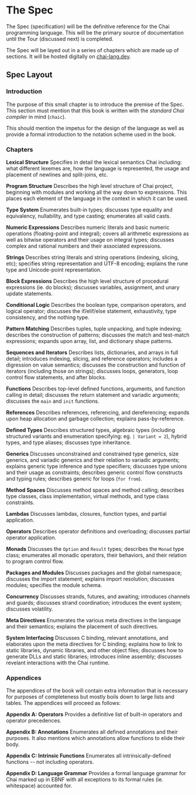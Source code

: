 # The Spec
The Spec (specification) will be the definitive reference for the Chai programming language.  This will be the primary source of documentation until the Tour (discussed next) is completed.

The Spec will be layed out in a series of chapters which are made up of sections.  It will be hosted digitally on [chai-lang.dev](https://chai-lang.dev). 

## Spec Layout

### Introduction
The purpose of this small chapter is to introduce the premise of the Spec.  This section must mention that this book is written with the *standard Chai compiler* in mind (`chaic`).

This should mention the impetus for the design of the language as well as provide a formal introduction to the notation scheme used in the book.

### Chapters

**Lexical Structure**
Specifies in detail the lexical semantics Chai including: what different lexemes are, how the language is represented, the usage and placement of newlines and split-joins, etc.

**Program Structure**
Describes the high level structure of Chai project, beginning with modules and working all the way down to expressions.  This places each element of the language in the context in which it can be used.

**Type System**
Enumerates built-in types; discusses type equality and equivalency, nullability, and type casting; enumerates all valid casts.

**Numeric Expressions**
Describes numeric literals and basic numeric operations (floating-point and integral); covers all arithmetic expressions as well as bitwise operators and their usage on integral types; discusses complex and rational numbers and their associated expressions.

**Strings**
Describes string literals and string operations (indexing, slicing, etc); specifies string representation and UTF-8 encoding; explains the rune type and Unicode-point representation.

**Block Expressions**
Describes the high level structure of procedural expressions (ie. do blocks); discusses variables, assignment, and unary update statements.

**Conditional Logic**
Describes the boolean type, comparison operators, and logical operator; discusses the if/elif/else statement, exhaustivity, type consistency, and the nothing type.

**Pattern Matching**
Describes tuples, tuple unpacking, and tuple indexing; describes the construction of patterns; discusses the match and test-match expressions; expands upon array, list, and dictionary shape patterns.

**Sequences and Iterators**
Describes lists, dictionaries, and arrays in full detail; introduces indexing, slicing, and reference operators; includes a digression on value semantics; discusses the construction and function of iterators (including those on strings); discusses loops, generators, loop control flow statements, and after blocks.

**Functions**
Describes top-level defined functions, arguments, and function calling in detail; discusses the return statement and variadic arguments; discusses the `main` and `init` functions. 

**References**
Describes references, referencing, and dereferencing; expands upon heap allocation and garbage collection; explains pass-by-reference.

**Defined Types**
Describes structured types, algebraic types (including structured variants and enumeration specifying: eg. `| Variant = 2`), hybrid types, and type aliases; discusses type inheritance.

**Generics**
Discusses unconstrained and constrained type generics, size generics, and variadic generics and their relation to variadic arguments; explains generic type inference and type specifiers; discusses type unions and their usage as constraints; describes generic control flow constructs and typing rules; describes generic for loops (`for from`).

**Method Spaces**
Discusses method spaces and method calling; describes type classes, class implementation, virtual methods, and type class constraints.

**Lambdas**
Discusses lambdas, closures, function types, and partial application.

**Operators**
Describes operator definitions and overloading; discusses partial operator application.

**Monads**
Discusses the `Option` and `Result` types; describes the `Monad` type class; enumerates all monadic operators, their behaviors, and their relation to program control flow.

**Packages and Modules**
Discusses packages and the global namespace; discusses the import statement; explains import resolution; discusses modules; specifies the module schema.

**Concurrency**
Discusses strands, futures, and awaiting; introduces channels and guards; discusses strand coordination; introduces the event system; discusses volatility.

**Meta Directives**
Enumerates the various meta directives in the language and their semantics; explains the placement of such directives.

**System Interfacing**
Discusses C binding, relevant annotations, and elaborates upon the meta directives for C binding; explains how to link to static libraries, dynamic libraries, and other object files; discusses how to generate DLLs and static libraries; introduces inline assembly; discusses revelant interactions with the Chai runtime.

### Appendices
The appendices of the book will contain extra information that is necessary for purposes of completeness but mostly boils down to large lists and tables.  The appendices will proceed as follows:

**Appendix A: Operators**
Provides a definitive list of built-in operators and operator precedences.

**Appendix B: Annotations**
Enumerates all defined annotations and their purposes.  It also mentions which annotations allow functions to elide their body.

**Appendix C: Intrinsic Functions**
Enumerates all intrinsically-defined functions -- not including operators.

**Appendix D: Language Grammar**
Provides a formal language grammar for Chai marked up in EBNF with all exceptions to its formal rules (ie. whitespace) accounted for.




